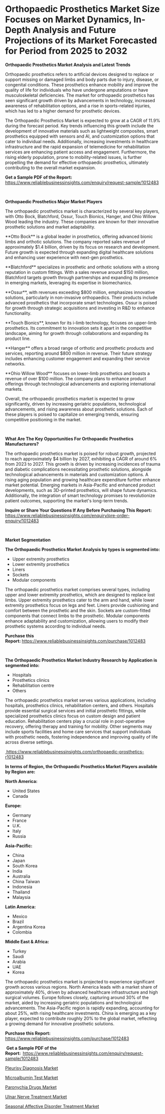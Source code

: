 <p><h1>Orthopaedic Prosthetics Market Size Focuses on Market Dynamics, In-Depth Analysis and Future Projections of its Market Forecasted for Period from 2025 to 2032</h1></p><p><strong>Orthopaedic Prosthetics Market Analysis and Latest Trends</strong></p>
<p><p>Orthopaedic prosthetics refers to artificial devices designed to replace or support missing or damaged limbs and body parts due to injury, disease, or congenital conditions. These prosthetics enhance mobility and improve the quality of life for individuals who have undergone amputations or have musculoskeletal deficiencies. The market for orthopaedic prosthetics has seen significant growth driven by advancements in technology, increased awareness of rehabilitation options, and a rise in sports-related injuries, which has led to a higher demand for prosthetic devices. </p><p>The Orthopaedic Prosthetics Market is expected to grow at a CAGR of 11.9% during the forecast period. Key trends influencing this growth include the development of innovative materials such as lightweight composites, smart prosthetics equipped with sensors and AI, and customization options that cater to individual needs. Additionally, increasing investments in healthcare infrastructure and the rapid expansion of telemedicine for rehabilitation services are enhancing patient access and engagement. Furthermore, the rising elderly population, prone to mobility-related issues, is further propelling the demand for effective orthopaedic prosthetics, ultimately contributing to the overall market expansion.</p></p>
<p><strong>Get a Sample PDF of the Report:&nbsp;</strong> <a href="https://www.reliablebusinessinsights.com/enquiry/request-sample/1012483?utm_campaign=1121&utm_medium=2&utm_source=Github&utm_content=ia&utm_term=05032025&utm_id=orthopaedic-prosthetics">https://www.reliablebusinessinsights.com/enquiry/request-sample/1012483</a></p>
<p>&nbsp;</p>
<p><strong>Orthopaedic Prosthetics Major Market Players</strong></p>
<p><p>The orthopaedic prosthetics market is characterized by several key players, with Otto Bock, Blatchford, Ossur, Touch Bionics, Hanger, and Ohio Willow Wood leading the industry. These companies are known for their innovative prosthetic solutions and market adaptability.</p><p>**Otto Bock** is a global leader in prosthetics, offering advanced bionic limbs and orthotic solutions. The company reported sales revenue of approximately $1.4 billion, driven by its focus on research and development. Future growth is expected through expanding digital healthcare solutions and enhancing user experience with next-gen prosthetics.</p><p>**Blatchford** specializes in prosthetic and orthotic solutions with a strong reputation in custom fittings. With a sales revenue around $150 million, Blatchford targets growth through partnerships and expanding its presence in emerging markets, leveraging its expertise in biomechanics.</p><p>**Ossur**, with revenues exceeding $800 million, emphasizes innovative solutions, particularly in non-invasive orthopaedics. Their products include advanced prosthetics that incorporate smart technologies. Ossur is poised for growth through strategic acquisitions and investing in R&D to enhance functionality.</p><p>**Touch Bionics**, known for its i-limb technology, focuses on upper-limb prosthetics. Its commitment to innovation sets it apart in the competitive landscape, aiming for growth through collaborations and expanding its product line.</p><p>**Hanger** offers a broad range of orthotic and prosthetic products and services, reporting around $800 million in revenue. Their future strategy includes enhancing customer engagement and expanding their service networks.</p><p>**Ohio Willow Wood** focuses on lower-limb prosthetics and boasts a revenue of over $100 million. The company plans to enhance product offerings through technological advancements and exploring international markets.</p><p>Overall, the orthopaedic prosthetics market is expected to grow significantly, driven by increasing geriatric populations, technological advancements, and rising awareness about prosthetic solutions. Each of these players is poised to capitalize on emerging trends, ensuring competitive positioning in the market.</p></p>
<p>&nbsp;</p>
<p><strong>What Are The Key Opportunities For Orthopaedic Prosthetics Manufacturers?</strong></p>
<p><p>The orthopaedic prosthetics market is poised for robust growth, projected to reach approximately $4 billion by 2027, exhibiting a CAGR of around 6% from 2023 to 2027. This growth is driven by increasing incidences of trauma and diabetic complications necessitating prosthetic solutions, alongside technological advancements in materials and customization options. A rising aging population and growing healthcare expenditure further enhance market potential. Emerging markets in Asia-Pacific and enhanced product developments, such as 3D-printed prosthetics, will shape future dynamics. Additionally, the integration of smart technology promises to revolutionize patient outcomes, supporting the market's long-term trends.</p></p>
<p><strong>Inquire or Share Your Questions If Any Before Purchasing This Report:</strong> <a href="https://www.reliablebusinessinsights.com/enquiry/pre-order-enquiry/1012483?utm_campaign=1121&utm_medium=2&utm_source=Github&utm_content=ia&utm_term=05032025&utm_id=orthopaedic-prosthetics">https://www.reliablebusinessinsights.com/enquiry/pre-order-enquiry/1012483</a></p>
<p>&nbsp;</p>
<p><strong>Market Segmentation</strong></p>
<p><strong>The Orthopaedic Prosthetics Market Analysis by types is segmented into:</strong></p>
<p><ul><li>Upper extremity prosthetics</li><li>Lower extremity prosthetics</li><li>Liners</li><li>Sockets</li><li>Modular components</li></ul></p>
<p><p>The orthopaedic prosthetics market comprises several types, including upper and lower extremity prosthetics, which are designed to replace lost limbs. Upper extremity prosthetics cater to the arm and hand, while lower extremity prosthetics focus on legs and feet. Liners provide cushioning and comfort between the prosthetic and the skin. Sockets are custom-fitted components that connect limbs to the prosthetic. Modular components enhance adaptability and customization, allowing users to modify their prosthetic systems according to individual needs.</p></p>
<p><strong>Purchase this Report:&nbsp;</strong><a href="https://www.reliablebusinessinsights.com/purchase/1012483?utm_campaign=1121&utm_medium=2&utm_source=Github&utm_content=ia&utm_term=05032025&utm_id=orthopaedic-prosthetics">https://www.reliablebusinessinsights.com/purchase/1012483</a></p>
<p>&nbsp;</p>
<p><strong>The Orthopaedic Prosthetics Market Industry Research by Application is segmented into:</strong></p>
<p><ul><li>Hospitals</li><li>Prosthetics clinics</li><li>Rehabilitation centre</li><li>Others</li></ul></p>
<p><p>The orthopaedic prosthetics market serves various applications, including hospitals, prosthetics clinics, rehabilitation centers, and others. Hospitals provide essential surgical services and initial prosthetic fittings, while specialized prosthetics clinics focus on custom design and patient education. Rehabilitation centers play a crucial role in post-operative recovery, offering therapy and training for mobility. Other segments may include sports facilities and home care services that support individuals with prosthetic needs, fostering independence and improving quality of life across diverse settings.</p></p>
<p><a href="https://www.reliablebusinessinsights.com/orthopaedic-prosthetics-r1012483?utm_campaign=1121&utm_medium=2&utm_source=Github&utm_content=ia&utm_term=05032025&utm_id=orthopaedic-prosthetics">&nbsp;https://www.reliablebusinessinsights.com/orthopaedic-prosthetics-r1012483</a></p>
<p><strong>In terms of Region, the Orthopaedic Prosthetics Market Players available by Region are:</strong></p>
<p>
    <p> <strong> North America: </strong>
        <ul>
            <li>United States</li>
            <li>Canada</li>
        </ul>
        </p> 
    <p> <strong> Europe: </strong>
        <ul>
            <li>Germany</li>
            <li>France</li>
            <li>U.K.</li>
            <li>Italy</li>
            <li>Russia</li>
        </ul>
        </p> 
    <p> <strong> Asia-Pacific: </strong>
        <ul>
            <li>China</li>
            <li>Japan</li>
            <li>South Korea</li>
            <li>India</li>
            <li>Australia</li>
            <li>China Taiwan</li>
            <li>Indonesia</li>
            <li>Thailand</li>
            <li>Malaysia</li>
        </ul>
        </p> 
    <p> <strong> Latin America: </strong>
        <ul>
            <li>Mexico</li>
            <li>Brazil</li>
            <li>Argentina Korea</li>
            <li>Colombia</li>
        </ul>
        </p> 
    <p> <strong> Middle East & Africa: </strong>
        <ul>
            <li>Turkey</li>
            <li>Saudi</li>
            <li>Arabia</li>
            <li>UAE</li>
            <li>Korea</li>
        </ul>
    </p>
    </p>
<p><p>The orthopaedic prosthetics market is projected to experience significant growth across various regions. North America leads with a market share of approximately 40%, driven by advanced healthcare infrastructure and high surgical volumes. Europe follows closely, capturing around 30% of the market, aided by increasing geriatric populations and technological advancements. The Asia-Pacific region is rapidly expanding, accounting for about 25%, with rising healthcare investments. China is emerging as a key player, expected to contribute roughly 20% to the global market, reflecting a growing demand for innovative prosthetic solutions.</p></p>
<p><strong>Purchase this Report: </strong><a href="https://www.reliablebusinessinsights.com/purchase/1012483?utm_campaign=1121&utm_medium=2&utm_source=Github&utm_content=ia&utm_term=05032025&utm_id=orthopaedic-prosthetics">https://www.reliablebusinessinsights.com/purchase/1012483</a></p>
<p>&nbsp;<strong>Get a Sample PDF of the Report:&nbsp;&nbsp;</strong><a href="https://www.reliablebusinessinsights.com/enquiry/request-sample/1012483?utm_campaign=1121&utm_medium=2&utm_source=Github&utm_content=ia&utm_term=05032025&utm_id=orthopaedic-prosthetics">https://www.reliablebusinessinsights.com/enquiry/request-sample/1012483</a></p>
<p><strong></strong></p>
<p><p><a href="https://github.com/shefikagbons/Market-Research-Report-List-1/blob/main/pleurisy-diagnosis-market.md?utm_campaign=1121&utm_medium=2&utm_source=Github&utm_content=ia&utm_term=05032025&utm_id=orthopaedic-prosthetics">Pleurisy Diagnosis Market</a></p><p><a href="https://github.com/nontoengolo/Market-Research-Report-List-1/blob/main/microalbumin-test-market.md?utm_campaign=1121&utm_medium=2&utm_source=Github&utm_content=ia&utm_term=05032025&utm_id=orthopaedic-prosthetics">Microalbumin Test Market</a></p><p><a href="https://github.com/pomasifilo/Market-Research-Report-List-1/blob/main/paronychia-drugs-market.md?utm_campaign=1121&utm_medium=2&utm_source=Github&utm_content=ia&utm_term=05032025&utm_id=orthopaedic-prosthetics">Paronychia Drugs Market</a></p><p><a href="https://github.com/signallaikun/Market-Research-Report-List-1/blob/main/ulnar-nerve-treatment-market.md?utm_campaign=1121&utm_medium=2&utm_source=Github&utm_content=ia&utm_term=05032025&utm_id=orthopaedic-prosthetics">Ulnar Nerve Treatment Market</a></p><p><a href="https://github.com/avikalitesjj/Market-Research-Report-List-1/blob/main/seasonal-affective-disorder-treatment-market.md?utm_campaign=1121&utm_medium=2&utm_source=Github&utm_content=ia&utm_term=05032025&utm_id=orthopaedic-prosthetics">Seasonal Affective Disorder Treatment Market</a></p></p>